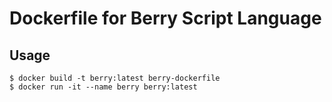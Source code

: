 # Dockerfile for Berry Script Language

## Usage

```
$ docker build -t berry:latest berry-dockerfile
$ docker run -it --name berry berry:latest
```
